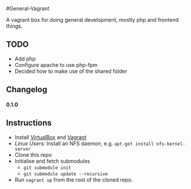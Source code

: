 #General-Vagrant

A vagrant box for doing general development, mostly php and frontend things.

## TODO
- Add php
- Configure apache to use php-fpm
- Decided how to make use of the shared folder

## Changelog

#### 0.1.0


## Instructions

- Install [VirtualBox](https://www.virtualbox.org/wiki/Downloads) and [Vagrant](http://www.vagrantup.com/downloads.html)
- *Linux Users:* Install an NFS daemon, e.g. `apt-get install nfs-kernel-server`
- Clone this repo
- Initialise and fetch submodules
    - `git submodule init`
    - `git submodule update --recursive`
- Run `vagrant up` from the root of the cloned repo.